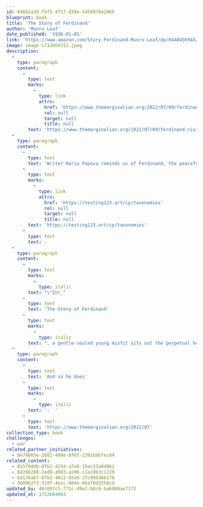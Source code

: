 ```yaml
---
id: 04662a3d-f4f5-4717-839e-5458970a2066
blueprint: book
title: 'The Story of Ferdinand'
author: 'Munro Leaf'
date_published: '1936-01-01'
link: 'https://www.amazon.com/Story-Ferdinand-Munro-Leaf/dp/044845694X/ref=sr_1_1?crid=U7XS4MUJM91&dib=eyJ2IjoiMSJ9.-WJmhhkk7RauEF9Ca-h-t6ExcTPPu1FMKqgOWXTHgcnriCFXQhGMBQdTLhowck8lCVFWxoYbw4oMOVs2AoUBOGYzvk-od2YQ4wRfBPZbGqmBmeQpvPy4foeOkoxjeHXnE3olrx5-GnZ_vD9ZI6ntFUx5emCnpRELRMY_O1EhnOfroCsM5YYTtX8tnO3CoIlCr2l27IdxHsSMg20xwPRYNLhrYhAaBlpFobb_SNw-Obw.aZfeGyYGTWoNK8kM_fKZDwgwKK-ZlWQu1gnYheDab44&dib_tag=se&keywords=ferdinand+the+bull+book&qid=1712604388&sprefix=ferdinan%2Caps%2C175&sr=8-1'
image: image-1712604312.jpeg
description:
  -
    type: paragraph
    content:
      -
        type: text
        marks:
          -
            type: link
            attrs:
              href: 'https://www.themarginalian.org/2022/07/09/ferdinand-civilon/'
              rel: null
              target: null
              title: null
        text: 'https://www.themarginalian.org/2022/07/09/ferdinand-civilon/'
  -
    type: paragraph
    content:
      -
        type: text
        text: 'Writer Maria Popova reminds us of Ferdinand, the peaceful bull, and of how his timeless story came to be told:  '
      -
        type: text
        marks:
          -
            type: link
            attrs:
              href: 'https://testing123.art/cp/taxonomies'
              rel: null
              target: null
              title: null
        text: 'https://testing123.art/cp/taxonomies'
      -
        type: text
        text: .
  -
    type: paragraph
    content:
      -
        type: text
        marks:
          -
            type: italic
        text: "\"In\_"
      -
        type: text
        text: 'The Story of Ferdinand'
      -
        type: text
        marks:
          -
            type: italic
        text: ", a gentle-souled young misfit sits out the perpetual head-butting by which his peers hone their bull-skills, choosing instead to smell the flowers in solitude under his favorite cork tree. His mother, at first worried about his bullness, recognizes her son’s difference and trusts that he would find his way.\"\_"
  -
    type: paragraph
    content:
      -
        type: text
        text: 'And so he does'
      -
        type: text
        marks:
          -
            type: italic
        text: ':  '
      -
        type: text
        text: 'https://www.themarginalian.org/2022/07'
collection_type: book
challenges:
  - war
related_partner_initiatives:
  - 8e78665e-26d1-400e-8f6f-2391b9bfec84
related_content:
  - 815f9ddb-8fb2-425d-a7a8-15ec33a0d861
  - 6d28b288-2ed8-4983-a206-c1a19b3c1219
  - b4176ab7-67b2-40c2-b5e0-37c995d46176
  - 360862f3-318f-4ecc-804e-8baf0d2558cd
updated_by: 46c097c5-771c-49e2-b8c6-ba6009ae7172
updated_at: 1712604983
---
```

